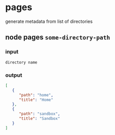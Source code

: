 # pages

generate metadata from list of directories

## node pages `some-directory-path`
### input 
`directory name`
### output
```json
[
   {
      "path": "home",
      "title": "Home"
   },
   {
      "path": "sandbox",
      "title": "Sandbox"
   }
]
```